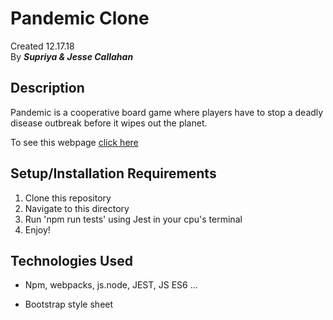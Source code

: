 # Pandemic Clone

Created 12.17.18</br>
By _**Supriya & Jesse Callahan**_</br>

## Description

Pandemic is a cooperative board game where players have to stop a deadly disease outbreak before it wipes out the planet.

To see this webpage [click here](https://priyaraj7.github.io/Pandemic-game/dist/)

## Setup/Installation Requirements

1. Clone this repository
2. Navigate to this directory
3. Run 'npm run tests' using Jest in your cpu's terminal
4. Enjoy!

## Technologies Used

- Npm, webpacks, js.node, JEST, JS ES6 ...

* Bootstrap style sheet
